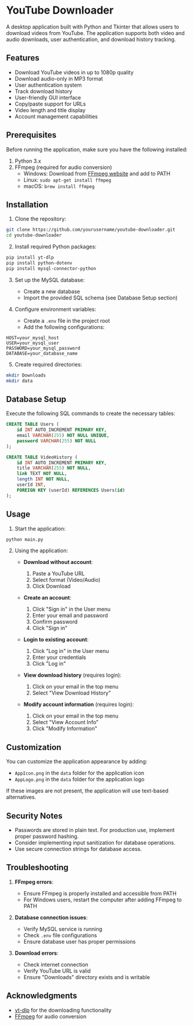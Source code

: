 # YouTube Downloader

A desktop application built with Python and Tkinter that allows users to download videos from YouTube. The application supports both video and audio downloads, user authentication, and download history tracking.

## Features

- Download YouTube videos in up to 1080p quality
- Download audio-only in MP3 format
- User authentication system
- Track download history
- User-friendly GUI interface
- Copy/paste support for URLs
- Video length and title display
- Account management capabilities

## Prerequisites

Before running the application, make sure you have the following installed:

1. Python 3.x
2. FFmpeg (required for audio conversion)
   - Windows: Download from [FFmpeg website](https://ffmpeg.org/download.html) and add to PATH
   - Linux: `sudo apt-get install ffmpeg`
   - macOS: `brew install ffmpeg`

## Installation

1. Clone the repository:
```bash
git clone https://github.com/yourusername/youtube-downloader.git
cd youtube-downloader
```

2. Install required Python packages:
```bash
pip install yt-dlp
pip install python-dotenv
pip install mysql-connector-python
```

3. Set up the MySQL database:
   - Create a new database
   - Import the provided SQL schema (see Database Setup section)

4. Configure environment variables:
   - Create a `.env` file in the project root
   - Add the following configurations:
```
HOST=your_mysql_host
USER=your_mysql_user
PASSWORD=your_mysql_password
DATABASE=your_database_name
```

5. Create required directories:
```bash
mkdir Downloads
mkdir data
```

## Database Setup

Execute the following SQL commands to create the necessary tables:

```sql
CREATE TABLE Users (
    id INT AUTO_INCREMENT PRIMARY KEY,
    email VARCHAR(255) NOT NULL UNIQUE,
    password VARCHAR(255) NOT NULL
);

CREATE TABLE VideoHistory (
    id INT AUTO_INCREMENT PRIMARY KEY,
    title VARCHAR(255) NOT NULL,
    link TEXT NOT NULL,
    length INT NOT NULL,
    userId INT,
    FOREIGN KEY (userId) REFERENCES Users(id)
);
```

## Usage

1. Start the application:
```bash
python main.py
```

2. Using the application:
   - **Download without account**:
     1. Paste a YouTube URL
     2. Select format (Video/Audio)
     3. Click Download

   - **Create an account**:
     1. Click "Sign in" in the User menu
     2. Enter your email and password
     3. Confirm password
     4. Click "Sign in"

   - **Login to existing account**:
     1. Click "Log in" in the User menu
     2. Enter your credentials
     3. Click "Log in"

   - **View download history** (requires login):
     1. Click on your email in the top menu
     2. Select "View Download History"

   - **Modify account information** (requires login):
     1. Click on your email in the top menu
     2. Select "View Account Info"
     3. Click "Modify Information"

## Customization

You can customize the application appearance by adding:
- `AppIcon.png` in the `data` folder for the application icon
- `AppLogo.png` in the `data` folder for the application logo

If these images are not present, the application will use text-based alternatives.

## Security Notes

- Passwords are stored in plain text. For production use, implement proper password hashing.
- Consider implementing input sanitization for database operations.
- Use secure connection strings for database access.

## Troubleshooting

1. **FFmpeg errors**:
   - Ensure FFmpeg is properly installed and accessible from PATH
   - For Windows users, restart the computer after adding FFmpeg to PATH

2. **Database connection issues**:
   - Verify MySQL service is running
   - Check `.env` file configurations
   - Ensure database user has proper permissions

3. **Download errors**:
   - Check internet connection
   - Verify YouTube URL is valid
   - Ensure "Downloads" directory exists and is writable

## Acknowledgments

- [yt-dlp](https://github.com/yt-dlp/yt-dlp) for the downloading functionality
- [FFmpeg](https://ffmpeg.org/) for audio conversion

